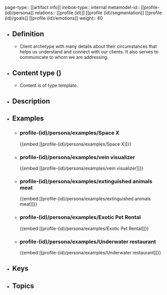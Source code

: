 page-type:: [[artifact info]]
innbok-type:: internal
metamodel-id:: [[profile-(id)/persona]]
relations:: [[profile (id)]] [[profile (id)/segmentation]] [[profile (id)/goals]] [[profile (id)/emotions]]
weight:: 40

- ## Definition
  - Client archetype with many details about their circumstances that helps us understand and connect with our clients. It also serves to communicate to whom we are addressing.
- ## Content type ()
  - Content is of type template.
  
- ## Description
- ## Examples
  - ### profile-(id)/persona/examples/Space X
    {{embed [[profile-(id)/persona/examples/Space X]]}}
  - ### profile-(id)/persona/examples/vein visualizer
    {{embed [[profile-(id)/persona/examples/vein visualizer]]}}
  - ### profile-(id)/persona/examples/extinguished animals meat
    {{embed [[profile-(id)/persona/examples/extinguished animals meat]]}}
  - ### profile-(id)/persona/examples/Exotic Pet Rental
    {{embed [[profile-(id)/persona/examples/Exotic Pet Rental]]}}
  - ### profile-(id)/persona/examples/Underwater restaurant
    {{embed [[profile-(id)/persona/examples/Underwater restaurant]]}}
  
- ## Keys
  
- ## Topics
  

